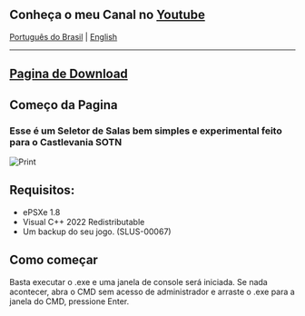 ## Conheça o meu Canal no [Youtube](https://www.youtube.com/channel/UClAmzmIgj22vX8lia9-om-w)

[Português do Brasil](https://github.com/CoffeeLoader/SOTN-Room-Selector) |
[English](https://github.com/CoffeeLoader/SOTN-Room-Selector/blob/main/README%20EN.md)

---

## [Pagina de Download](https://github.com/CoffeeLoader/SOTN-Multiplayer/releases)

## Começo da Pagina

### Esse é um Seletor de Salas bem simples e experimental feito para o Castlevania SOTN

![Print](https://user-images.githubusercontent.com/36766041/196029834-45f50bab-e0bb-4361-8059-e2ecdf21d7f7.PNG)

## Requisitos:

* ePSXe 1.8
* Visual C++ 2022 Redistributable
* Um backup do seu jogo. (SLUS-00067)

## Como começar
Basta executar o .exe e uma janela de console será iniciada. Se nada acontecer, abra o CMD sem acesso de administrador e arraste o .exe para a janela do CMD, pressione Enter.
